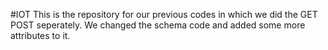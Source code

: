 #IOT 
This is the repository for our previous codes in which we did the GET POST seperately. We changed the schema code and added some more attributes to it. 

